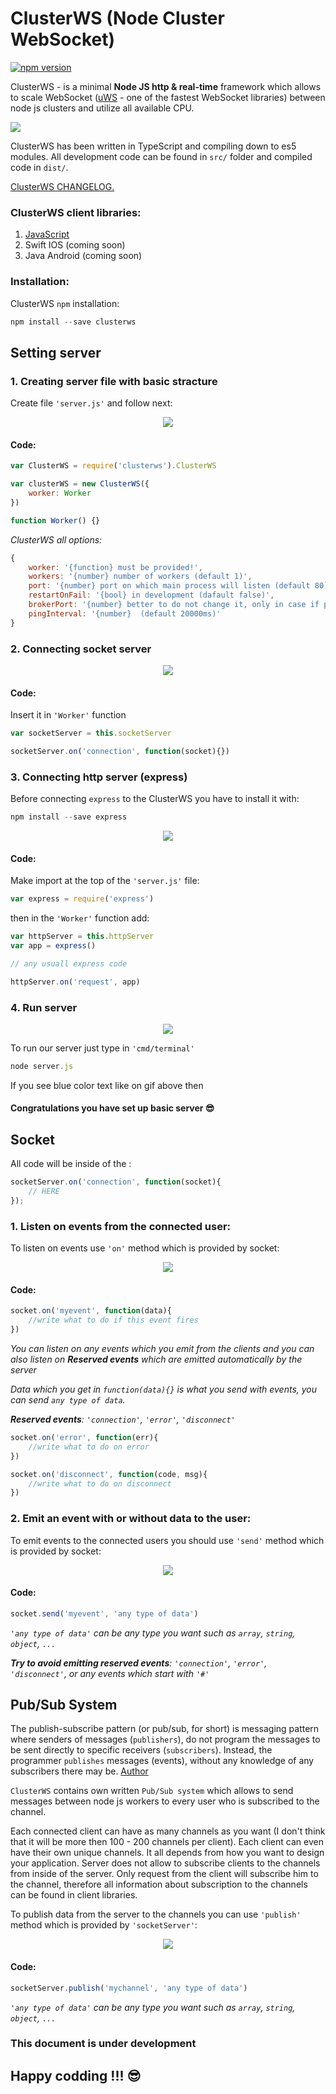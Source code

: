 # ClusterWS (Node Cluster WebSocket)

[![npm version](https://badge.fury.io/js/clusterws.svg)](https://badge.fury.io/js/clusterws)

ClusterWS - is a minimal **Node JS http & real-time** framework which allows to scale WebSocket ([uWS](https://github.com/uNetworking/uWebSockets) - one of the fastest WebSocket libraries) between node js clusters and utilize all available CPU.

![](https://u.cubeupload.com/goriunovd/6cdmain.gif)

ClusterWS has been written in TypeScript and compiling down to es5 modules. All development code can be found in `src/` folder and compiled code in `dist/`.

[ClusterWS CHANGELOG.](./information/CHANGELOG.md)

### ClusterWS client libraries:

1. [JavaScript](https://github.com/goriunov/ClusterWS-Client-JS)
2. Swift IOS (coming soon)
3. Java Android (coming soon)

### Installation:

ClusterWS `npm` installation: 

```js
npm install --save clusterws
```

## Setting server

### 1. Creating server file with basic stracture

Create file `'server.js'` and follow next: 

<div style="text-align:center"><img  src ="https://u.cubeupload.com/goriunovd/server1.gif"></div>

#### **Code:**

```js
var ClusterWS = require('clusterws').ClusterWS

var clusterWS = new ClusterWS({
    worker: Worker
})

function Worker() {}
```

*ClusterWS all options:*

```js
{
    worker: '{function} must be provided!',
    workers: '{number} number of workers (default 1)',
    port: '{number} port on which main process will listen (default 80)',
    restartOnFail: '{bool} in development (dafault false)',
    brokerPort: '{number} better to do not change it, only in case if port already in use (default 9346)',
    pingInterval: '{number}  (default 20000ms)'
}
```

### 2. Connecting socket server

<div style="text-align:center"><img  src ="https://u.cubeupload.com/goriunovd/server2.gif"></div>

#### **Code:**

Insert it in `'Worker'` function

```js
var socketServer = this.socketServer

socketServer.on('connection', function(socket){})
```

### 3. Connecting http server (express)

Before connecting `express` to the ClusterWS you have to install it with: 

```js
npm install --save express
```

<div style="text-align:center"><img  src ="https://u.cubeupload.com/goriunovd/server3.gif"></div>

#### **Code:**

Make import at the top of the `'server.js'` file:

```js
var express = require('express')
```

then in the `'Worker'` function add:

```js
var httpServer = this.httpServer
var app = express()

// any usuall express code 

httpServer.on('request', app)

```

### 4. Run server

<div style="text-align:center"><img  src ="https://u.cubeupload.com/goriunovd/server4.gif"></div>

To run our server just type in `'cmd/terminal'`

```js
node server.js
```

If you see blue color text like on gif above then

#### Congratulations you have set up basic server :sunglasses:

## Socket

All code will be inside of the :

```js 
socketServer.on('connection', function(socket){
    // HERE  
});
```

### 1. Listen on events from the connected user:

To listen on events use `'on'` method which is provided by socket:

<div style="text-align:center"><img  src ="https://u.cubeupload.com/goriunovd/server5.gif"></div>

#### **Code:**

```js
socket.on('myevent', function(data){
    //write what to do if this event fires
})
```

*You can listen on any events which you emit from the clients and you can also listen on **Reserved events** which are emitted automatically by the server*

*Data which you get in `function(data){}` is what you send with events, you can send `any type of data`.*

***Reserved events**: `'connection'`, `'error'`, `'disconnect'`*

```js
socket.on('error', function(err){
    //write what to do on error
})

socket.on('disconnect', function(code, msg){
    //write what to do on disconnect
})
```

### 2. Emit an event with or without data to the user:

To emit events to the connected users you should use `'send'` method which is provided by socket:

<div style="text-align:center"><img  src ="https://u.cubeupload.com/goriunovd/server6.gif"></div>

#### **Code:**

```js
socket.send('myevent', 'any type of data')
```

*`'any type of data'` can be any type you want such as `array`, `string`, `object`, `...`*

***Try to avoid emitting reserved events**: `'connection'`, `'error'`, `'disconnect'`, or any events which start with `'#'`*

## Pub/Sub System

The publish-subscribe pattern (or pub/sub, for short) is messaging pattern where senders of messages (`publishers`), do not program the messages to be sent directly to specific receivers (`subscribers`). Instead, the programmer `publishes` messages (events), without any knowledge of any subscribers there may be. [Author](https://www.toptal.com/ruby-on-rails/the-publish-subscribe-pattern-on-rails)

`ClusterWS` contains own written `Pub/Sub system` which allows to send messages between node js workers to every user who is subscribed to the channel.

Each connected client can have as many channels as you want (I don't think that it will be more then 100 - 200 channels per client). Each client can even have their own unique channels. It all depends from how you want to design your application. Server does not allow to subscribe clients to the channels from inside of the server. Only request from the client will subscribe him to the channel, therefore all information about subscription to the channels can be found in client libraries.


To publish data from the server to the channels you can use `'publish'` method which is provided by `'socketServer'`:

<div style="text-align:center"><img  src ="https://u.cubeupload.com/goriunovd/server7.gif"></div>

#### **Code:**

```js
socketServer.publish('mychannel', 'any type of data')
```

*`'any type of data'` can be any type you want such as `array`, `string`, `object`, `...`*

### This document is under development

## Happy codding !!! :sunglasses: